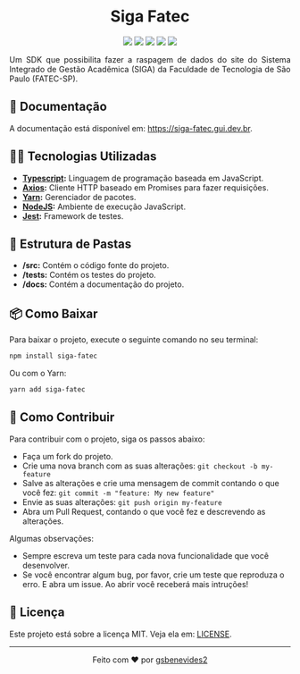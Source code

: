  <h1 align="center">
    Siga Fatec
</h1>
<p align="center">
<img src="https://img.shields.io/badge/Typescript-E02041?style=for-the-badge&logo=typescript&logoColor=white">
<img src="https://img.shields.io/badge/Axios-E02041?style=for-the-badge&logo=axios&logoColor=white">
<img src="https://img.shields.io/badge/Yarn-E02041?style=for-the-badge&logo=yarn&logoColor=white">
<img src="https://img.shields.io/badge/NodeJS-E02041?style=for-the-badge&logo=nodedotjs&logoColor=white">
<img src="https://img.shields.io/badge/Jest-E02041?style=for-the-badge&logo=jest&logoColor=white">
</p>
<p align="justify">
Um SDK que possibilita fazer a raspagem de dados do site do Sistema Integrado de Gestão Acadêmica (SIGA) da Faculdade de Tecnologia de São Paulo (FATEC-SP).
</p>

<!--p align="center">
  <a href="https://www.youtube.com/watch?v=KKmXsj1vxeE">
  <img src=".github/Capa.png">
  Veja esse video demonstração!
  </a>
</p-->

<h2>📖 Documentação</h2>
<p align="justify">A documentação está disponível em: <a href="https://siga-fatec.gui.dev.br">https://siga-fatec.gui.dev.br</a>.</p>

<h2>👨‍💻 Tecnologias Utilizadas</h2>
<ul>
<li><b><a href="https://www.typescriptlang.org/">Typescript</a>:</b> Linguagem de programação baseada em JavaScript.</li>
<li><b><a href="https://axios-http.com/ptbr/docs/intro">Axios</a>:</b> Cliente HTTP baseado em Promises para fazer requisições.</li>
<li><b><a href="https://yarnpkg.com/">Yarn</a>:</b> Gerenciador de pacotes.</li>
<li><b><a href="https://nodejs.org/en/">NodeJS</a>:</b> Ambiente de execução JavaScript.</li>
<li><b><a href="https://jestjs.io/">Jest</a>:</b> Framework de testes.</li>
</ul>

<h2>📁 Estrutura de Pastas</h2>
<ul>
<li><b>/src:</b> Contém o código fonte do projeto.</li>
<li><b>/tests:</b> Contém os testes do projeto.</li>
<li><b>/docs:</b> Contém a documentação do projeto.</li>
</ul>

<h2>📦 Como Baixar</h2>
<p>Para baixar o projeto, execute o seguinte comando no seu terminal:</p>

```bash
npm install siga-fatec
```

<p>Ou com o Yarn:</p>

```bash
yarn add siga-fatec
```

<h2>🤝 Como Contribuir</h2>
<p>Para contribuir com o projeto, siga os passos abaixo:</p>
<ul>
<li>Faça um fork do projeto.</li>
<li>Crie uma nova branch com as suas alterações: <code>git checkout -b my-feature</code></li>
<li>Salve as alterações e crie uma mensagem de commit contando o que você fez: <code>git commit -m "feature: My new feature"</code></li>
<li>Envie as suas alterações: <code>git push origin my-feature</code></li>
<li>Abra um Pull Request, contando o que você fez e descrevendo as alterações.</li>
</ul>
<p>Algumas observações:</p>
<ul>
<li>Sempre escreva um teste para cada nova funcionalidade que você desenvolver.</li>
<li>Se você encontrar algum bug, por favor, crie um teste que reproduza o erro. E abra um issue. Ao abrir você receberá mais intruções!</li>
</ul>

<h2>📃 Licença</h2>
<p>Este projeto está sobre a licença MIT. Veja ela em: <a href="LICENSE">LICENSE</a>.</p>

<hr>
<p align="center">Feito com ❤️ por <a href="https://gui.dev.br">gsbenevides2</a></p>
